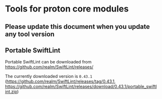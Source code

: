 # Tools for proton core modules

## **Please update this document when you update any tool version**

## Portable SwiftLint

Portable SwiftLint can be downloaded from https://github.com/realm/SwiftLint/releases/

The currently downloaded version is `0.43.1` (https://github.com/realm/SwiftLint/releases/tag/0.43.1, https://github.com/realm/SwiftLint/releases/download/0.43.1/portable_swiftlint.zip)

